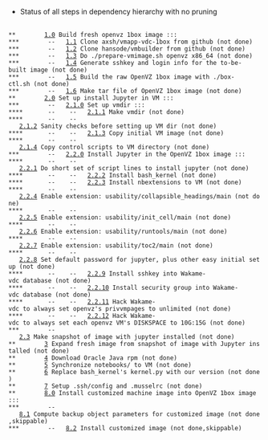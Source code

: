 * Status of all steps in dependency hierarchy with no pruning
<br>
<code>&#42;&#42;&nbsp;&nbsp;&nbsp;&nbsp;&nbsp;&nbsp;&nbsp;&nbsp;<a href="./ind-steps/build-1box/build-1box.sh#L28">1.0</a>&nbsp;Build&nbsp;fresh&nbsp;openvz&nbsp;1box&nbsp;image&nbsp;:::</code><br>
<code>&#42;&#42;&#42;&nbsp;&nbsp;&nbsp;&nbsp;&nbsp;&nbsp;&nbsp;&nbsp;--&nbsp;&nbsp;&nbsp;<a href="./ind-steps/build-1box/build-1box.sh#L33">1.1</a>&nbsp;Clone&nbsp;axsh/vmapp-vdc-1box&nbsp;from&nbsp;github&nbsp;(not&nbsp;done)</code><br>
<code>&#42;&#42;&#42;&nbsp;&nbsp;&nbsp;&nbsp;&nbsp;&nbsp;&nbsp;&nbsp;--&nbsp;&nbsp;&nbsp;<a href="./ind-steps/build-1box/build-1box.sh#L41">1.2</a>&nbsp;Clone&nbsp;hansode/vmbuilder&nbsp;from&nbsp;github&nbsp;(not&nbsp;done)</code><br>
<code>&#42;&#42;&#42;&nbsp;&nbsp;&nbsp;&nbsp;&nbsp;&nbsp;&nbsp;&nbsp;--&nbsp;&nbsp;&nbsp;<a href="./ind-steps/build-1box/build-1box.sh#L49">1.3</a>&nbsp;Do&nbsp;./prepare-vmimage.sh&nbsp;openvz&nbsp;x86_64&nbsp;(not&nbsp;done)</code><br>
<code>&#42;&#42;&#42;&nbsp;&nbsp;&nbsp;&nbsp;&nbsp;&nbsp;&nbsp;&nbsp;--&nbsp;&nbsp;&nbsp;<a href="./ind-steps/build-1box/build-1box.sh#L65">1.4</a>&nbsp;Generate&nbsp;sshkey&nbsp;and&nbsp;login&nbsp;info&nbsp;for&nbsp;the&nbsp;to-be-built&nbsp;image&nbsp;(not&nbsp;done)</code><br>
<code>&#42;&#42;&#42;&nbsp;&nbsp;&nbsp;&nbsp;&nbsp;&nbsp;&nbsp;&nbsp;--&nbsp;&nbsp;&nbsp;<a href="./ind-steps/build-1box/build-1box.sh#L76">1.5</a>&nbsp;Build&nbsp;the&nbsp;raw&nbsp;OpenVZ&nbsp;1box&nbsp;image&nbsp;with&nbsp;./box-ctl.sh&nbsp;(not&nbsp;done)</code><br>
<code>&#42;&#42;&#42;&nbsp;&nbsp;&nbsp;&nbsp;&nbsp;&nbsp;&nbsp;&nbsp;--&nbsp;&nbsp;&nbsp;<a href="./ind-steps/build-1box/build-1box.sh#L85">1.6</a>&nbsp;Make&nbsp;tar&nbsp;file&nbsp;of&nbsp;OpenVZ&nbsp;1box&nbsp;image&nbsp;(not&nbsp;done)</code><br>
<code>&#42;&#42;&nbsp;&nbsp;&nbsp;&nbsp;&nbsp;&nbsp;&nbsp;&nbsp;<a href="./build-nii.sh#L30">2.0</a>&nbsp;Set&nbsp;up&nbsp;install&nbsp;Jupyter&nbsp;in&nbsp;VM&nbsp;:::</code><br>
<code>&#42;&#42;&#42;&nbsp;&nbsp;&nbsp;&nbsp;&nbsp;&nbsp;&nbsp;&nbsp;--&nbsp;&nbsp;&nbsp;<a href="./build-nii.sh#L32">2.1.0</a>&nbsp;Set&nbsp;up&nbsp;vmdir&nbsp;:::</code><br>
<code>&#42;&#42;&#42;&#42;&nbsp;&nbsp;&nbsp;&nbsp;&nbsp;&nbsp;&nbsp;--&nbsp;&nbsp;&nbsp;&nbsp;--&nbsp;&nbsp;&nbsp;<a href="./build-nii.sh#L36">2.1.1</a>&nbsp;Make&nbsp;vmdir&nbsp;(not&nbsp;done)</code><br>
<code>&#42;&#42;&#42;&#42;&nbsp;&nbsp;&nbsp;&nbsp;&nbsp;&nbsp;&nbsp;--&nbsp;&nbsp;&nbsp;&nbsp;--&nbsp;&nbsp;&nbsp;<a href="./ind-steps/kvmsteps/kvm-setup.sh#L27">2.1.2</a>&nbsp;Sanity&nbsp;checks&nbsp;before&nbsp;setting&nbsp;up&nbsp;VM&nbsp;dir&nbsp;(not&nbsp;done)</code><br>
<code>&#42;&#42;&#42;&#42;&nbsp;&nbsp;&nbsp;&nbsp;&nbsp;&nbsp;&nbsp;--&nbsp;&nbsp;&nbsp;&nbsp;--&nbsp;&nbsp;&nbsp;<a href="./ind-steps/kvmsteps/kvm-setup.sh#L40">2.1.3</a>&nbsp;Copy&nbsp;initial&nbsp;VM&nbsp;image&nbsp;(not&nbsp;done)</code><br>
<code>&#42;&#42;&#42;&#42;&nbsp;&nbsp;&nbsp;&nbsp;&nbsp;&nbsp;&nbsp;--&nbsp;&nbsp;&nbsp;&nbsp;--&nbsp;&nbsp;&nbsp;<a href="./ind-steps/kvmsteps/kvm-setup.sh#L60">2.1.4</a>&nbsp;Copy&nbsp;control&nbsp;scripts&nbsp;to&nbsp;VM&nbsp;directory&nbsp;(not&nbsp;done)</code><br>
<code>&#42;&#42;&#42;&nbsp;&nbsp;&nbsp;&nbsp;&nbsp;&nbsp;&nbsp;&nbsp;--&nbsp;&nbsp;&nbsp;<a href="./build-nii.sh#L50">2.2.0</a>&nbsp;Install&nbsp;Jupyter&nbsp;in&nbsp;the&nbsp;OpenVZ&nbsp;1box&nbsp;image&nbsp;:::</code><br>
<code>&#42;&#42;&#42;&#42;&nbsp;&nbsp;&nbsp;&nbsp;&nbsp;&nbsp;&nbsp;--&nbsp;&nbsp;&nbsp;&nbsp;--&nbsp;&nbsp;&nbsp;<a href="./build-nii.sh#L59">2.2.1</a>&nbsp;Do&nbsp;short&nbsp;set&nbsp;of&nbsp;script&nbsp;lines&nbsp;to&nbsp;install&nbsp;jupyter&nbsp;(not&nbsp;done)</code><br>
<code>&#42;&#42;&#42;&#42;&nbsp;&nbsp;&nbsp;&nbsp;&nbsp;&nbsp;&nbsp;--&nbsp;&nbsp;&nbsp;&nbsp;--&nbsp;&nbsp;&nbsp;<a href="./build-nii.sh#L83">2.2.2</a>&nbsp;Install&nbsp;bash_kernel&nbsp;(not&nbsp;done)</code><br>
<code>&#42;&#42;&#42;&#42;&nbsp;&nbsp;&nbsp;&nbsp;&nbsp;&nbsp;&nbsp;--&nbsp;&nbsp;&nbsp;&nbsp;--&nbsp;&nbsp;&nbsp;<a href="./build-nii.sh#L107">2.2.3</a>&nbsp;Install&nbsp;nbextensions&nbsp;to&nbsp;VM&nbsp;(not&nbsp;done)</code><br>
<code>&#42;&#42;&#42;&#42;&nbsp;&nbsp;&nbsp;&nbsp;&nbsp;&nbsp;&nbsp;--&nbsp;&nbsp;&nbsp;&nbsp;--&nbsp;&nbsp;&nbsp;<a href="./build-nii.sh#L134">2.2.4</a>&nbsp;Enable&nbsp;extension:&nbsp;usability/collapsible_headings/main&nbsp;(not&nbsp;done)</code><br>
<code>&#42;&#42;&#42;&#42;&nbsp;&nbsp;&nbsp;&nbsp;&nbsp;&nbsp;&nbsp;--&nbsp;&nbsp;&nbsp;&nbsp;--&nbsp;&nbsp;&nbsp;<a href="./build-nii.sh#L134">2.2.5</a>&nbsp;Enable&nbsp;extension:&nbsp;usability/init_cell/main&nbsp;(not&nbsp;done)</code><br>
<code>&#42;&#42;&#42;&#42;&nbsp;&nbsp;&nbsp;&nbsp;&nbsp;&nbsp;&nbsp;--&nbsp;&nbsp;&nbsp;&nbsp;--&nbsp;&nbsp;&nbsp;<a href="./build-nii.sh#L134">2.2.6</a>&nbsp;Enable&nbsp;extension:&nbsp;usability/runtools/main&nbsp;(not&nbsp;done)</code><br>
<code>&#42;&#42;&#42;&#42;&nbsp;&nbsp;&nbsp;&nbsp;&nbsp;&nbsp;&nbsp;--&nbsp;&nbsp;&nbsp;&nbsp;--&nbsp;&nbsp;&nbsp;<a href="./build-nii.sh#L134">2.2.7</a>&nbsp;Enable&nbsp;extension:&nbsp;usability/toc2/main&nbsp;(not&nbsp;done)</code><br>
<code>&#42;&#42;&#42;&#42;&nbsp;&nbsp;&nbsp;&nbsp;&nbsp;&nbsp;&nbsp;--&nbsp;&nbsp;&nbsp;&nbsp;--&nbsp;&nbsp;&nbsp;<a href="./build-nii.sh#L145">2.2.8</a>&nbsp;Set&nbsp;default&nbsp;password&nbsp;for&nbsp;jupyter,&nbsp;plus&nbsp;other&nbsp;easy&nbsp;initial&nbsp;setup&nbsp;(not&nbsp;done)</code><br>
<code>&#42;&#42;&#42;&#42;&nbsp;&nbsp;&nbsp;&nbsp;&nbsp;&nbsp;&nbsp;--&nbsp;&nbsp;&nbsp;&nbsp;--&nbsp;&nbsp;&nbsp;<a href="./build-nii.sh#L223">2.2.9</a>&nbsp;Install&nbsp;sshkey&nbsp;into&nbsp;Wakame-vdc&nbsp;database&nbsp;(not&nbsp;done)</code><br>
<code>&#42;&#42;&#42;&#42;&nbsp;&nbsp;&nbsp;&nbsp;&nbsp;&nbsp;&nbsp;--&nbsp;&nbsp;&nbsp;&nbsp;--&nbsp;&nbsp;&nbsp;<a href="./build-nii.sh#L237">2.2.10</a>&nbsp;Install&nbsp;security&nbsp;group&nbsp;into&nbsp;Wakame-vdc&nbsp;database&nbsp;(not&nbsp;done)</code><br>
<code>&#42;&#42;&#42;&#42;&nbsp;&nbsp;&nbsp;&nbsp;&nbsp;&nbsp;&nbsp;--&nbsp;&nbsp;&nbsp;&nbsp;--&nbsp;&nbsp;&nbsp;<a href="./build-nii.sh#L260">2.2.11</a>&nbsp;Hack&nbsp;Wakame-vdc&nbsp;to&nbsp;always&nbsp;set&nbsp;openvz's&nbsp;privvmpages&nbsp;to&nbsp;unlimited&nbsp;(not&nbsp;done)</code><br>
<code>&#42;&#42;&#42;&#42;&nbsp;&nbsp;&nbsp;&nbsp;&nbsp;&nbsp;&nbsp;--&nbsp;&nbsp;&nbsp;&nbsp;--&nbsp;&nbsp;&nbsp;<a href="./build-nii.sh#L287">2.2.12</a>&nbsp;Hack&nbsp;Wakame-vdc&nbsp;to&nbsp;always&nbsp;set&nbsp;each&nbsp;openvz&nbsp;VM's&nbsp;DISKSPACE&nbsp;to&nbsp;10G:15G&nbsp;(not&nbsp;done)</code><br>
<code>&#42;&#42;&#42;&nbsp;&nbsp;&nbsp;&nbsp;&nbsp;&nbsp;&nbsp;&nbsp;--&nbsp;&nbsp;&nbsp;<a href="./build-nii.sh#L320">2.3</a>&nbsp;Make&nbsp;snapshot&nbsp;of&nbsp;image&nbsp;with&nbsp;jupyter&nbsp;installed&nbsp;(not&nbsp;done)</code><br>
<code>&#42;&#42;&nbsp;&nbsp;&nbsp;&nbsp;&nbsp;&nbsp;&nbsp;&nbsp;<a href="./build-nii.sh#L329">3</a>&nbsp;Expand&nbsp;fresh&nbsp;image&nbsp;from&nbsp;snapshot&nbsp;of&nbsp;image&nbsp;with&nbsp;Jupyter&nbsp;installed&nbsp;(not&nbsp;done)</code><br>
<code>&#42;&#42;&nbsp;&nbsp;&nbsp;&nbsp;&nbsp;&nbsp;&nbsp;&nbsp;<a href="./build-nii.sh#L341">4</a>&nbsp;Download&nbsp;Oracle&nbsp;Java&nbsp;rpm&nbsp;(not&nbsp;done)</code><br>
<code>&#42;&#42;&nbsp;&nbsp;&nbsp;&nbsp;&nbsp;&nbsp;&nbsp;&nbsp;<a href="./build-nii.sh#L354">5</a>&nbsp;Synchronize&nbsp;notebooks/&nbsp;to&nbsp;VM&nbsp;(not&nbsp;done)</code><br>
<code>&#42;&#42;&nbsp;&nbsp;&nbsp;&nbsp;&nbsp;&nbsp;&nbsp;&nbsp;<a href="./build-nii.sh#L365">6</a>&nbsp;Replace&nbsp;bash_kernel's&nbsp;kernel.py&nbsp;with&nbsp;our&nbsp;version&nbsp;(not&nbsp;done)</code><br>
<code>&#42;&#42;&nbsp;&nbsp;&nbsp;&nbsp;&nbsp;&nbsp;&nbsp;&nbsp;<a href="./build-nii.sh#L382">7</a>&nbsp;Setup&nbsp;.ssh/config&nbsp;and&nbsp;.musselrc&nbsp;(not&nbsp;done)</code><br>
<code>&#42;&#42;&nbsp;&nbsp;&nbsp;&nbsp;&nbsp;&nbsp;&nbsp;&nbsp;<a href="./build-nii.sh#L407">8.0</a>&nbsp;Install&nbsp;customized&nbsp;machine&nbsp;image&nbsp;into&nbsp;OpenVZ&nbsp;1box&nbsp;image&nbsp;:::</code><br>
<code>&#42;&#42;&#42;&nbsp;&nbsp;&nbsp;&nbsp;&nbsp;&nbsp;&nbsp;&nbsp;--&nbsp;&nbsp;&nbsp;<a href="./build-nii.sh#L414">8.1</a>&nbsp;Compute&nbsp;backup&nbsp;object&nbsp;parameters&nbsp;for&nbsp;customized&nbsp;image&nbsp;(not&nbsp;done,skippable)</code><br>
<code>&#42;&#42;&#42;&nbsp;&nbsp;&nbsp;&nbsp;&nbsp;&nbsp;&nbsp;&nbsp;--&nbsp;&nbsp;&nbsp;<a href="./build-nii.sh#L423">8.2</a>&nbsp;Install&nbsp;customized&nbsp;image&nbsp;(not&nbsp;done,skippable)</code><br>
